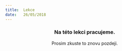 ```yaml
---
title:  Lekce
date:   26/05/2018
---
```


### <center>Na této lekci pracujeme.</center>
<center>Prosim zkuste to znovu pozdeji.</center>